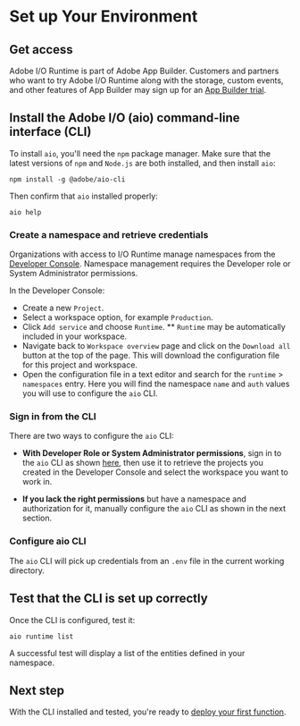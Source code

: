 # Set up Your Environment

## Get access

Adobe I/O Runtime is part of Adobe App Builder. Customers and partners who want to try Adobe I/O Runtime along with the storage, custom events, and other features of App Builder may sign up for an [App Builder trial](https://commerce.adobe.com/business-trial/sign-up?items%5B0%5D%5Bid%5D=649A1AF5CBC5467A25E84F2561274821&cli=headless_exl_banner_campaign&co=US&lang=en).

## Install the Adobe I/O (aio) command-line interface (CLI)

To install `aio`, you'll need the `npm` package manager. Make sure that the latest versions of `npm` and `Node.js` are both installed, and then install `aio`:

`npm install -g @adobe/aio-cli`

Then confirm that `aio` installed properly:

`aio help`

### Create a namespace and retrieve credentials

Organizations with access to I/O Runtime manage namespaces from the [Developer Console](https://developer.adobe.com/developer-console/). Namespace management requires the Developer role or System Administrator permissions.

In the Developer Console:

* Create a new `Project`.
* Select a workspace option, for example `Production`.
* Click `Add service` and choose `Runtime`.
** `Runtime` may be automatically included in your workspace.
* Navigate back to `Workspace overview` page and click on the `Download all` button at the top of the page. This will download the configuration file for this project and workspace.
* Open the configuration file in a text editor and search for the `runtime` > `namespaces` entry. Here you will find the namespace `name` and `auth` values you will use to configure the `aio` CLI. 

### Sign in from the CLI

There are two ways to configure the `aio` CLI:

* **With Developer Role or System Administrator permissions**, sign in to the `aio` CLI as shown [here](../app_builder_get_started/first-app.md#3-sign-in-from-the-CLI), then use it to retrieve the projects you created in the Developer Console and select the workspace you want to work in. 

* **If you lack the right permissions** but have a namespace and authorization for it, manually configure the `aio` CLI as shown in the next section.

### Configure aio CLI

The `aio` CLI will pick up credentials from an `.env` file in the current working directory.

## Test that the CLI is set up correctly

Once the CLI is configured, test it:

`aio runtime list`

A successful test will display a list of the entities defined in your namespace.

## Next step

With the CLI installed and tested, you're ready to [deploy your first function](deploy.md).
